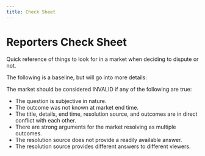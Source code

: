 ```yaml
---
title: Check Sheet
---
```

# Reporters Check Sheet

Quick reference of things to look for in a market when deciding to dispute or not.

The following is a baseline, but will go into more details:

The market should be considered INVALID if any of the following are true:

- The question is subjective in nature.
- The outcome was not known at market end time.
- The title, details, end time, resolution source, and outcomes are in direct conflict with each other.
- There are strong arguments for the market resolving as multiple outcomes.
- The resolution source does not provide a readily available answer.
- The resolution source provides different answers to different viewers.

